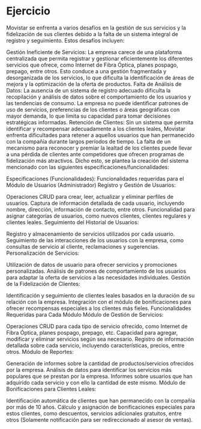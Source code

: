 # Ejercicio 

Movistar se enfrenta a varios desafíos en la gestión de sus servicios y la fidelización de sus clientes debido a la falta de un sistema integral de registro y seguimiento. Estos desafíos incluyen:

Gestión Ineficiente de Servicios: La empresa carece de una plataforma centralizada que permita registrar y gestionar eficientemente los diferentes servicios que ofrece, como Internet de Fibra Óptica, planes pospago, prepago, entre otros. Esto conduce a una gestión fragmentada y desorganizada de los servicios, lo que dificulta la identificación de áreas de mejora y la optimización de la oferta de productos.
Falta de Análisis de Datos: La ausencia de un sistema de registro adecuado dificulta la recopilación y análisis de datos sobre el comportamiento de los usuarios y las tendencias de consumo. La empresa no puede identificar patrones de uso de servicios, preferencias de los clientes o áreas geográficas con mayor demanda, lo que limita su capacidad para tomar decisiones estratégicas informadas.
Retención de Clientes: Sin un sistema que permita identificar y recompensar adecuadamente a los clientes leales, Movistar enfrenta dificultades para retener a aquellos usuarios que han permanecido con la compañía durante largos períodos de tiempo. La falta de un mecanismo para reconocer y premiar la lealtad de los clientes puede llevar a una pérdida de clientes ante competidores que ofrecen programas de fidelización más atractivos.
Dicho esto, se plantea la creación del sistema mencionado con las siguientes especificaciones/funcionalidades:

Especificaciones (Funcionalidades):
Funcionalidades requeridas para el Módulo de Usuarios (Administrador)
Registro y Gestión de Usuarios:

Operaciones CRUD para crear, leer, actualizar y eliminar perfiles de usuarios.
Captura de información detallada de cada usuario, incluyendo nombre, dirección, información de contacto, entre otros.
Funcionalidad para asignar categorías de usuarios, como nuevos clientes, clientes regulares y clientes leales.
Seguimiento del Historial de Usuarios:

Registro y almacenamiento de servicios utilizados por cada usuario.
Seguimiento de las interacciones de los usuarios con la empresa, como consultas de servicio al cliente, reclamaciones y sugerencias.
Personalización de Servicios:

Utilización de datos de usuario para ofrecer servicios y promociones personalizadas.
Análisis de patrones de comportamiento de los usuarios para adaptar la oferta de servicios a las necesidades individuales.
Gestión de la Fidelización de Clientes:

Identificación y seguimiento de clientes leales basados en la duración de su relación con la empresa.
Integración con el módulo de bonificaciones para ofrecer recompensas especiales a los clientes más fieles.
Funcionalidades Requeridas para Cada Módulo
Módulo de Gestión de Servicios:

Operaciones CRUD para cada tipo de servicio ofrecido, como Internet de Fibra Óptica, planes pospago, prepago, etc.
Capacidad para agregar, modificar y eliminar servicios según sea necesario.
Registro de información detallada sobre cada servicio, incluyendo características, precios, entre otros.
Módulo de Reportes:

Generación de informes sobre la cantidad de productos/servicios ofrecidos por la empresa.
Análisis de datos para identificar los servicios más populares que se prestan por la empresa.
Informes sobre usuarios que han adquirido cada servicio y con ello la cantidad de este mismo.
Módulo de Bonificaciones para Clientes Leales:

Identificación automática de clientes que han permanecido con la compañía por más de 10 años.
Cálculo y asignación de bonificaciones especiales para estos clientes, como descuentos, servicios adicionales gratuitos, entre otros (Solamente notificación para ser redireccionado al asesor de ventas).
